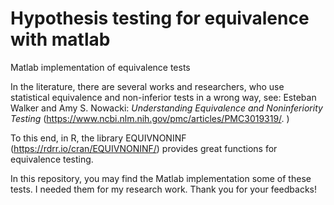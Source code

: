 # Hypothesis testing for equivalence with matlab
Matlab implementation of equivalence tests

In the literature, there are several works and researchers, who use statistical equivalence and non-inferior tests in a wrong way, see:
Esteban Walker and Amy S. Nowacki: *Understanding Equivalence and Noninferiority Testing* (https://www.ncbi.nlm.nih.gov/pmc/articles/PMC3019319/. )


To this end, in R, the library EQUIVNONINF (https://rdrr.io/cran/EQUIVNONINF/) provides great functions for equivalence testing.

In this repository, you may find the Matlab implementation some of these tests. I needed them for my research work. 
Thank you for your feedbacks! 

